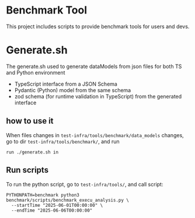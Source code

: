 # Benchmark Tool

This project includes scripts to provide benchmark tools for users and devs.

# Generate.sh
The generate.sh used to generate dataModels from json files for both TS and Python environment
- TypeScript interface from a JSON Schema
- Pydantic (Python) model from the same schema
- zod schema (for runtime validation in TypeScript) from the generated interface

## how to use it
When files changes in `test-infra/tools/benchmark/data_models` changes, go to dir `test-infra/tools/benchmark/`, and run
```
run ./generate.sh in
```

## Run scripts
To run the python script, go to `test-infra/tools/`, and call script:
```
PYTHONPATH=benchmark python3 benchmark/scripts/benchmark_execu_analysis.py \
  --startTime "2025-06-01T00:00:00" \
  --endTime "2025-06-06T00:00:00"
```
